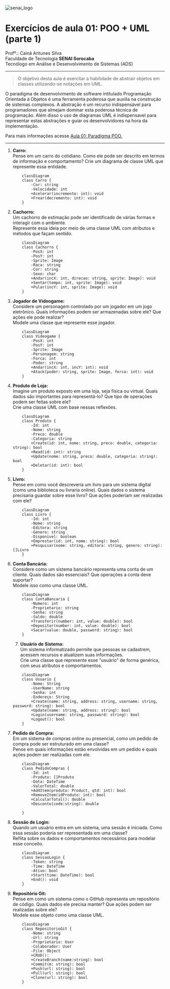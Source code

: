 ![senai_logo](https://transparencia.sp.senai.br/Content/img/logo-senai.png)

# Exercícios de aula 01: POO + UML (parte 1)

Profº.: Cainã Antunes Silva  
Faculdade de Tecnologia **SENAI Sorocaba**  
Tecnólogo em Análise e Desenvolvimento de Sistemas (ADS)
___


> O objetivo desta aula é exercitar a habilidade de abstrair objetos em classes utilizando-se notações em UML.  

O paradigma de desenvolvimento de software intitulado Programação Orientada à Objetos é uma ferramenta poderosa que auxilia na construção de sistemas complexos. A abstração é um recurso indispensável para programadores que almejam dominar esta poderosa técnica de programação. Além disso o uso de diagramas UML é indispensavel para representar estas abstrações e guiar os desenvolvidores na hora da implementação.

Para mais informações acesse [Aula 01: Paradigma POO.](https://cainaantunes.notion.site/Aula-01-Paradigma-POO-23fbde521b3b80149a11f08e9d1eac02?source=copy_link)

***

1. **Carro:**<br>
Pense em um carro do cotidiano. Como ele pode ser descrito em termos de informação e comportamento?
Crie um diagrama de classe UML que represente essa entidade.

    ```mermaid
        classDiagram
        class Carro {
            -Cor: string
            -Velocidade: int
            +Acelerar(incremento: int): void
            +Frear(decremento: int): void
        }
    ```
   
2. **Cachorro:**<br>
Um cachorro de estimação pode ser identificado de várias formas e interagir com o ambiente. <br>
Represente essa ideia por meio de uma classe UML com atributos e métodos que façam sentido.

    ```mermaid
        classDiagram
        class Cachorro {
            -PosX: int
            -PosY: int
            -Sprite: Image
            -Raca: string
            -Cor: string
            -Sexo: char
            +Andar(incX: int, direcao: string, sprite: Image): void
            +Sentar(tempo: int, sprite: Image): void
            +Pular(incY: int, sprite: Image): void
        }
    ```

3. **Jogador de Videogame:**<br>
Considere um personagem controlado por um jogador em um jogo eletrônico. Quais informações podem ser armazenadas sobre ele? Que ações ele pode realizar?<br>
Modele uma classe que represente esse jogador.

    ```mermaid
        classDiagram
        class Videogame {
            -PosX: int
            -PosY: int
            -Sprite: Image
            -Personagem: string
            -Forca: int
            -Poder: string
            +Andar(incX: int, incY: int): void
            +Atack(poder: string, sprite: Image, forca: int): void
        }
    ```

4. **Produto de Loja:**<br>
Imagine um produto exposto em uma loja, seja física ou virtual. Quais dados são importantes para representá-lo? Que tipo de operações podem ser feitas sobre ele?<br>
Crie uma classe UML com base nessas reflexões.

    ```mermaid
        classDiagram
        class Produto {
            -Id: int
            -Nome: string
            -Preco: double
            -Categoria: string
            +Create(id: int, nome: string, preco: double, categoria: string): bool
            +Read(id: int): string
            +Update(nome: string, preco: double, categoria: string): bool
            +Deletar(id: int): bool
        }
    ```

5. **Livro:**<br>
Pense em como você descreveria um livro para um sistema digital (como uma biblioteca ou livraria online).
Quais dados o sistema precisaria guardar sobre esse livro? Que ações poderiam ser realizadas com ele?

    ```mermaid
        classDiagram
        class Livro {
            -Id: int
            -Nome: string
            -Editora: string
            -Genero: string
            -Disponivel: boolean
            +Emprestar(id: int, nome: string): bool
            +Pesquisar(nome: string, editora: string, genero: string): []Livro
        }
    ```

6. **Conta Bancária:**<br>
Considere como um sistema bancário representa uma conta de um cliente. Quais dados são essenciais? Que operações a conta deve suportar?<br>
Modele isso como uma classe UML.

    ```mermaid
        classDiagram
        class ContaBancaria {
            -Numero: int
            -Proprietario: string
            -Senha: string
            -Saldo: double
            +Transferir(number: int, value: double): bool
            +Depositar(number: int, value: double): bool
            +Sacar(value: double, password: string): bool
        }
    ```

    7. **Usuário de Sistema:**<br>
    Um sistema informatizado permite que pessoas se cadastrem, acessem recursos e atualizem suas informações.<br>
    Crie uma classe que represente esse "usuário" de forma genérica, com seus atributos e comportamentos.

    ```mermaid
        classDiagram
        class Usuario {
            -Nome: String
            -UserName: string
            -Senha: int
            -Endereço: String
            +Create(name: string, address: string, username: string, password: string): bool
            +Update(name: string, address: string): bool
            +Login(username: string, password: string): bool
            +Logout(): bool
        }
    ```

8. **Pedido de Compra:**<br>
Em um sistema de compras online ou presencial, como um pedido de compra pode ser estruturado em uma classe?<br>
Pense em quais informações estão envolvidas em um pedido e quais ações podem ser realizadas com ele.

    ```mermaid
        classDiagram
        class PedidoCompras {
            -Id: int
            -Produto: []Produto
            -Data: DateTime
            -ValorTotal: double
            +AddItem(produto: Product, qtd: int): bool
            +RemoveItem(idProduto: int): bool
            +CalcularTotal(): double
            +Desconto(code:string): double

        }
    ```

9. **Sessão de Login:**<br>
Quando um usuário entra em um sistema, uma sessão é iniciada. Como essa sessão poderia ser representada em uma classe?<br>
Reflita sobre os dados e comportamentos necessários para modelar esse conceito.

    ```mermaid
        classDiagram
        class SessaoLogin {
            -Token: string
            -Time: DateTime
            -Ativo: bool
            +Start(time: DateTime): bool
            +End(): void 
        }
    ```

10. **Repositório Git:**<br>
Pense em como um sistema como o GitHub representa um repositório de código. Quais dados ele precisa manter? Que ações podem ser realizadas sobre ele?<br>
Modele esse objeto como uma classe UML.

    ```mermaid
        classDiagram
        class RepositorioGit {
            -Nome: string
            -Url: string
            -Proprietario: User
            -Colaborador: User
            -File: Object
            +CRUD(): 
            +CreateBranch(name:string): bool
            +Commit(m: string): bool
            +Push(url: string): bool
            +Pull(url: string): bool
            +Clone(url: string): bool
        }
    ```

